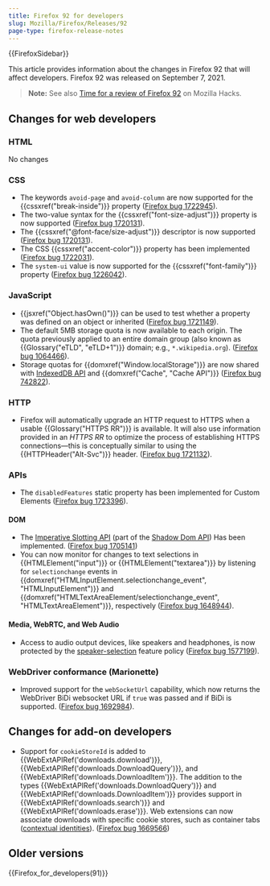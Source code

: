 ```yaml
---
title: Firefox 92 for developers
slug: Mozilla/Firefox/Releases/92
page-type: firefox-release-notes
---
```


{{FirefoxSidebar}}

This article provides information about the changes in Firefox 92 that will affect developers. Firefox 92 was released on September 7, 2021.

> **Note:** See also [Time for a review of Firefox 92](https://hacks.mozilla.org/2021/09/time-for-a-review-of-firefox-92/) on Mozilla Hacks.

## Changes for web developers

### HTML

No changes

### CSS

- The keywords `avoid-page` and `avoid-column` are now supported for the {{cssxref("break-inside")}} property ([Firefox bug 1722945](https://bugzil.la/1722945)).
- The two-value syntax for the {{cssxref("font-size-adjust")}} property is now supported ([Firefox bug 1720131](https://bugzil.la/1720131)).
- The {{cssxref("@font-face/size-adjust")}} descriptor is now supported ([Firefox bug 1720131](https://bugzil.la/1720131)).
- The CSS {{cssxref("accent-color")}} property has been implemented ([Firefox bug 1722031](https://bugzil.la/1722031)).
- The `system-ui` value is now supported for the {{cssxref("font-family")}} property ([Firefox bug 1226042](https://bugzil.la/1226042)).

### JavaScript

- {{jsxref("Object.hasOwn()")}} can be used to test whether a property was defined on an object or inherited ([Firefox bug 1721149](https://bugzil.la/1721149)).
- The default 5MB storage quota is now available to each origin. The quota previously applied to an entire domain group (also known as {{Glossary("eTLD", "eTLD+1")}} domain; e.g., `*.wikipedia.org`). ([Firefox bug 1064466](https://bugzil.la/1064466)).
- Storage quotas for {{domxref("Window.localStorage")}} are now shared with [IndexedDB API](/en-US/docs/Web/API/IndexedDB_API) and {{domxref("Cache", "Cache API")}} ([Firefox bug 742822](https://bugzil.la/742822)).

### HTTP

- Firefox will automatically upgrade an HTTP request to HTTPS when a usable {{Glossary("HTTPS RR")}} is available.
  It will also use information provided in an _HTTPS RR_ to optimize the process of establishing HTTPS connections⁠—this is conceptually similar to using the {{HTTPHeader("Alt-Svc")}} header.
  ([Firefox bug 1721132](https://bugzil.la/1721132)).

### APIs

- The `disabledFeatures` static property has been implemented for Custom Elements ([Firefox bug 1723396](https://bugzil.la/1723396)).

#### DOM

- The [Imperative Slotting API](/en-US/docs/Web/API/HTMLSlotElement) (part of the [Shadow Dom API](/en-US/docs/Web/API/Web_components/Using_shadow_DOM)) Has been implemented. ([Firefox bug 1705141](https://bugzil.la/1705141))
- You can now monitor for changes to text selections in {{HTMLElement("input")}} or {{HTMLElement("textarea")}} by listening for `selectionchange` events in {{domxref("HTMLInputElement.selectionchange_event", "HTMLInputElement")}} and {{domxref("HTMLTextAreaElement/selectionchange_event", "HTMLTextAreaElement")}}, respectively ([Firefox bug 1648944](https://bugzil.la/1648944)).

#### Media, WebRTC, and Web Audio

- Access to audio output devices, like speakers and headphones, is now protected by the [speaker-selection](speaker-selection) feature policy ([Firefox bug 1577199](https://bugzil.la/1577199)).

### WebDriver conformance (Marionette)

- Improved support for the `webSocketUrl` capability, which now returns the WebDriver BiDi websocket URL if `true` was passed and if BiDi is supported. ([Firefox bug 1692984](https://bugzil.la/1692984)).

## Changes for add-on developers

- Support for `cookieStoreId` is added to {{WebExtAPIRef('downloads.download')}}, {{WebExtAPIRef('downloads.DownloadQuery')}}, and {{WebExtAPIRef('downloads.DownloadItem')}}. The addition to the types {{WebExtAPIRef('downloads.DownloadQuery')}} and {{WebExtAPIRef('downloads.DownloadItem')}} provides support in {{WebExtAPIRef('downloads.search')}} and {{WebExtAPIRef('downloads.erase')}}. Web extensions can now associate downloads with specific cookie stores, such as container tabs ([contextual identities](/en-US/docs/Mozilla/Add-ons/WebExtensions/Work_with_contextual_identities)). ([Firefox bug 1669566](https://bugzil.la/1669566))

## Older versions

{{Firefox_for_developers(91)}}
